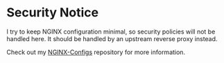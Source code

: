 # Security Notice

I try to keep NGINX configuration minimal, so security policies will not be handled here. It should be handled by an upstream reverse proxy instead.

Check out my [NGINX-Configs](https://github.com/TommyTran732/NGINX-Configs) repository for more information.